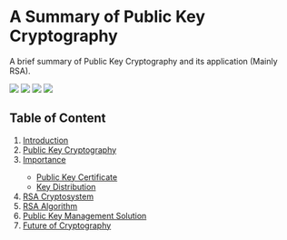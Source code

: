 # A Summary of Public Key Cryptography
A brief summary of Public Key Cryptography and its application (Mainly RSA). 
<p>
<a href="LICENSE" target="_blank" title="License: MIT"><img src="/badge/License-MIT-orange.svg"></a>
<a href="https://translate.google.com/" target="_blank" title="English document"><img src="/badge/English-100-brightgreen.svg"></a>
<a href="https://luq7.github.io/Compendium_Public_Key_Cryptography.github.io/" target="_blank" title="Summary"><img src="/badge/Summary-Public Key Cryptography-lightgrey.svg"></a>
<a href="https://simple.wikipedia.org/wiki/RSA_algorithm#:~:text=RSA%20(Rivest%E2%80%93Shamir%E2%80%93Adleman,can%20be%20given%20to%20anyone." target="_blank" title="RSA algo"><img src="/badge/Algorithm-RSA-red.svg"></a>
</p>


## Table of Content
<ol>
 <li>
   <a target="_blank" title="Introduction of Public Key Cryptography" href="https://luq7.github.io/Compendium_Public_Key_Cryptography.github.io/#intro">Introduction</a>
 </li>
 
 <li>
  <a target="_blank" title="Public Key Cryptography" href="https://luq7.github.io/Compendium_Public_Key_Cryptography.github.io/#pkc">Public Key Cryptography</a>
 </li>
 
 <li>
 <a target="_blank" title="Importance" href="https://luq7.github.io/Compendium_Public_Key_Cryptography.github.io/#impo">Importance</a>
 </li>
 
  <ul>
  <li>
   <a target="_blank" title="Public Key Certificate" href="https://luq7.github.io/Compendium_Public_Key_Cryptography.github.io/#pkct">Public Key Certificate</a>
    </li>
    
   <li>
 <a target="_blank" title="Key Distribution" href="https://luq7.github.io/Compendium_Public_Key_Cryptography.github.io/#keydis">Key Distribution</a>
 </li>
  </ul>

<li>
 <a target="_blank" title="RSA Cryptosystem" href="https://luq7.github.io/Compendium_Public_Key_Cryptography.github.io/#rsacry">RSA Cryptosystem</a>
</li>


<li>
 <a target="_blank" title="RSA Algorithm" href="https://luq7.github.io/Compendium_Public_Key_Cryptography.github.io/#rsaalgo">RSA Algorithm</a>
</li>

<li>
<a target="_blank" title="Public Key Management" href="https://luq7.github.io/Compendium_Public_Key_Cryptography.github.io/#pkm">
Public Key Management Solution
</a>
</li>

<li>
 <a target="_blank" title="Future of Cryptography" href="https://luq7.github.io/Compendium_Public_Key_Cryptography.github.io/#ftr">
  Future of Cryptography
 </a>
  </li>
</ol>
